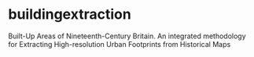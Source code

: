# buildingextraction
Built-Up Areas of Nineteenth-Century Britain. An integrated methodology for Extracting High-resolution Urban Footprints from Historical Maps
